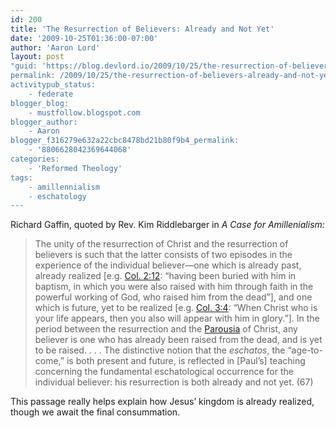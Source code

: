 ```yaml
---
id: 200
title: 'The Resurrection of Believers: Already and Not Yet'
date: '2009-10-25T01:36:00-07:00'
author: 'Aaron Lord'
layout: post
"guid: 'https://blog.devlord.io/2009/10/25/the-resurrection-of-believers-already-and-not-yet/'
permalink: /2009/10/25/the-resurrection-of-believers-already-and-not-yet/
activitypub_status:
    - federate
blogger_blog:
    - mustfollow.blogspot.com
blogger_author:
    - Aaron
blogger_f316279e632a22cbc8478bd21b80f9b4_permalink:
    - '8806628042369644068'
categories:
    - 'Reformed Theology'
tags:
    - amillennialism
    - eschatology
---
```


Richard Gaffin, quoted by Rev. Kim Riddlebarger in <span style="font-style:italic;">A Case for Amillenialism:</span>
<blockquote>The unity of the resurrection of Christ and the resurrection of believers is such that the latter consists of two episodes in the experience of the individual believer—one which is already past, already realized [e.g. <a href="http://www.gnpcb.org/esv/search/?q=Colossians+2">Col. 2:12</a>: “having been buried with him in baptism, in which you were also raised with him through faith in the powerful working of God, who raised him from the dead”], and one which is future, yet to be realized [e.g. <a href="http://www.gnpcb.org/esv/search/?q=Colossians+3">Col. 3:4</a>: “When Christ who is your life appears, then you also will appear with him in glory.”]. In the period between the resurrection and the <a href="http://books.google.com/books?id=LJ1c9We_ay8C&amp;lpg=PA992&amp;ots=fLYX6KtSZm&amp;dq=bible%20dictionary%20parousia&amp;pg=PA992#v=onepage&amp;q=&amp;f=false">Parousia</a> of Christ, any believer is one who has already been raised from the dead, and is yet to be raised. . . . The distinctive notion that the <span style="font-style:italic;">eschatos</span>, the “age-to-come,” is both present and future, is reflected in [Paul’s] teaching concerning the fundamental eschatological occurrence for the individual believer: his resurrection is both already and not yet. (67)</blockquote>
This passage really helps explain how Jesus’ kingdom is already realized, though we await the final consummation.
<div class="blogger-post-footer"><img src="/the-resurrection-of-believers-already-and-not-yet/"" width="1" height="1" /></div>